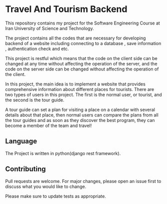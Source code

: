 # Travel And Tourism Backend  

This repository contains my project for the Software Engineering Course at Iran University of Science and Technology.

The project contains all the codes that are necessary for developing backend of a website
including connecting to a database , save information , authentication check and etc.


This project is restful which means that the code on the client side can be changed at any time without affecting the operation of the server, and the code on the server side can be changed without affecting the operation of the client.


In this project, the main idea is to implement a website that provides comprehensive information about different places for tourists. There are two types of users in this project. The first is the normal user, or tourist, and the second is the tour guide.

A tour guide can set a plan for visiting a place on a calendar with several details about that place, then normal users can compare the plans from all the tour guides and as soon as they discover the best program, they can become a member of the team and travel! 


## Language

The Project is written in python(django rest framework).


## Contributing
Pull requests are welcome. For major changes, please open an issue first to discuss what you would like to change.

Please make sure to update tests as appropriate.
